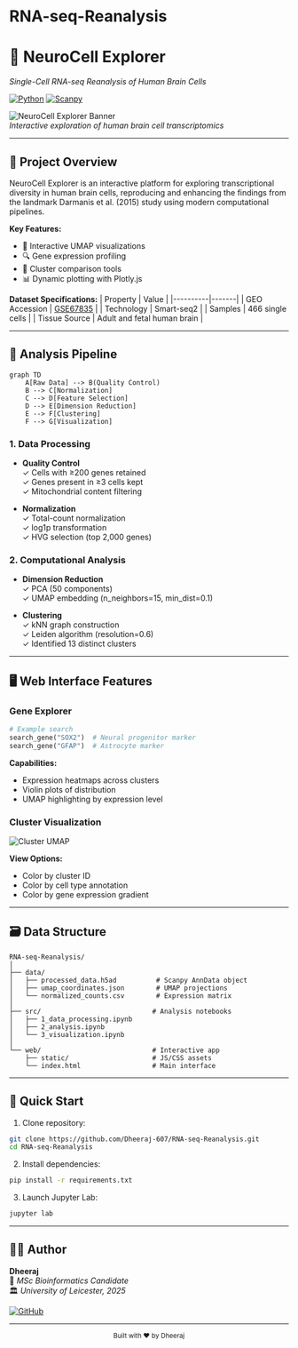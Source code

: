 # RNA-seq-Reanalysis
# 🧠 NeuroCell Explorer  
*Single-Cell RNA-seq Reanalysis of Human Brain Cells*  

[![Python](https://img.shields.io/badge/Python-3.8%2B-blue)](https://python.org)
[![Scanpy](https://img.shields.io/badge/Analysis-Scanpy-orange)](https://scanpy.readthedocs.io)

![NeuroCell Explorer Banner](https://via.placeholder.com/1200x400/4b0082/ffffff?text=NeuroCell+Explorer+Visualization)  
*Interactive exploration of human brain cell transcriptomics*

---

## 📜 Project Overview

NeuroCell Explorer is an interactive platform for exploring transcriptional diversity in human brain cells, reproducing and enhancing the findings from the landmark Darmanis et al. (2015) study using modern computational pipelines.

**Key Features:**
- 🎨 Interactive UMAP visualizations
- 🔍 Gene expression profiling
- 🧬 Cluster comparison tools
- 📊 Dynamic plotting with Plotly.js

**Dataset Specifications:**
| Property | Value |
|----------|-------|
| GEO Accession | [GSE67835](https://www.ncbi.nlm.nih.gov/geo/query/acc.cgi?acc=GSE67835) |
| Technology | Smart-seq2 |
| Samples | 466 single cells |
| Tissue Source | Adult and fetal human brain |

---

## 🔬 Analysis Pipeline

```mermaid
graph TD
    A[Raw Data] --> B(Quality Control)
    B --> C[Normalization]
    C --> D[Feature Selection]
    D --> E[Dimension Reduction]
    E --> F[Clustering]
    F --> G[Visualization]
```

### 1. Data Processing
- **Quality Control**  
  ✓ Cells with ≥200 genes retained  
  ✓ Genes present in ≥3 cells kept  
  ✓ Mitochondrial content filtering

- **Normalization**  
  ✓ Total-count normalization  
  ✓ log1p transformation  
  ✓ HVG selection (top 2,000 genes)

### 2. Computational Analysis
- **Dimension Reduction**  
  ✓ PCA (50 components)  
  ✓ UMAP embedding (n_neighbors=15, min_dist=0.1)

- **Clustering**  
  ✓ kNN graph construction  
  ✓ Leiden algorithm (resolution=0.6)  
  ✓ Identified 13 distinct clusters

---

## 🖥️ Web Interface Features

### Gene Explorer
```python
# Example search
search_gene("SOX2")  # Neural progenitor marker
search_gene("GFAP")  # Astrocyte marker
```

**Capabilities:**
- Expression heatmaps across clusters
- Violin plots of distribution
- UMAP highlighting by expression level

### Cluster Visualization
![Cluster UMAP](https://via.placeholder.com/600x300/9370db/ffffff?text=UMAP+Projection)

**View Options:**
- Color by cluster ID
- Color by cell type annotation
- Color by gene expression gradient

---

## 🗃️ Data Structure

```
RNA-seq-Reanalysis/
│
├── data/
│   ├── processed_data.h5ad          # Scanpy AnnData object
│   ├── umap_coordinates.json        # UMAP projections
│   └── normalized_counts.csv        # Expression matrix
│
├── src/                            # Analysis notebooks
│   ├── 1_data_processing.ipynb
│   ├── 2_analysis.ipynb
│   └── 3_visualization.ipynb
│
└── web/                            # Interactive app
    ├── static/                     # JS/CSS assets
    └── index.html                  # Main interface
```

---

## 🚀 Quick Start

1. Clone repository:
```bash
git clone https://github.com/Dheeraj-607/RNA-seq-Reanalysis.git
cd RNA-seq-Reanalysis
```

2. Install dependencies:
```bash
pip install -r requirements.txt
```

3. Launch Jupyter Lab:
```bash
jupyter lab
```

---

## 👨‍💻 Author  
**Dheeraj**  
📧 *MSc Bioinformatics Candidate*  
🏛 *University of Leicester, 2025*  

[![GitHub](https://img.shields.io/badge/GitHub-Profile-blue?logo=github)](https://github.com/Dheeraj-607)

---

<div align="center">
  <sub>Built with ❤️ by Dheeraj  </sub>
</div>
